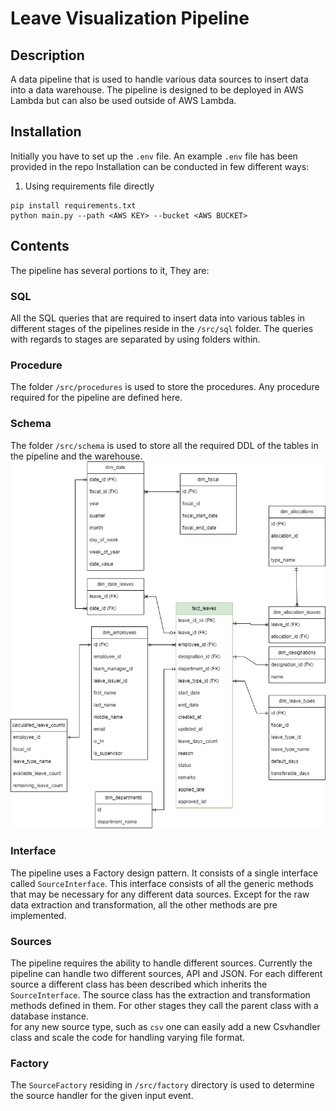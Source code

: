 # Leave Visualization Pipeline

## Description
A data pipeline that is used to handle various data sources to insert data into a data warehouse. The pipeline is designed to be deployed in AWS Lambda but can also be used outside of AWS Lambda.

## Installation
Initially you have to set up the `.env` file. An example `.env` file has been provided in the repo
Installation can be conducted in few different ways:
1. Using requirements file directly
```
pip install requirements.txt
python main.py --path <AWS KEY> --bucket <AWS BUCKET>
```

## Contents
The pipeline has several portions to it, They are:

### SQL
All the SQL queries that are required to insert data into various tables in different stages of the pipelines reside in the `/src/sql` folder. The queries with regards to stages are separated by using folders within.

### Procedure
The folder `/src/procedures` is used to store the procedures. Any procedure required for the pipeline are defined here.

### Schema
The folder `/src/schema` is used to store all the required DDL of the tables in the pipeline and the warehouse. <br>
![Data Warehouse Schema](./static/schema.png)

### Interface
The pipeline uses a Factory design pattern. It consists of a single interface called `SourceInterface`. This interface consists of all the generic methods that may be necessary for any different data sources. Except for the raw data extraction and transformation, all the other methods are pre implemented.

### Sources
The pipeline requires the ability to handle different sources. Currently the pipeline can handle two different sources, API and JSON. For each different source a different class has been described which inherits the `SourceInterface`. The source class has the extraction and transformation methods defined in them. For other stages they call the parent class with a database instance. <br>
for any new source type, such as `csv` one can easily add a new Csvhandler class and scale the code for handling varying file format.

### Factory
The `SourceFactory` residing in `/src/factory` directory is used to determine the source handler for the given input event.

